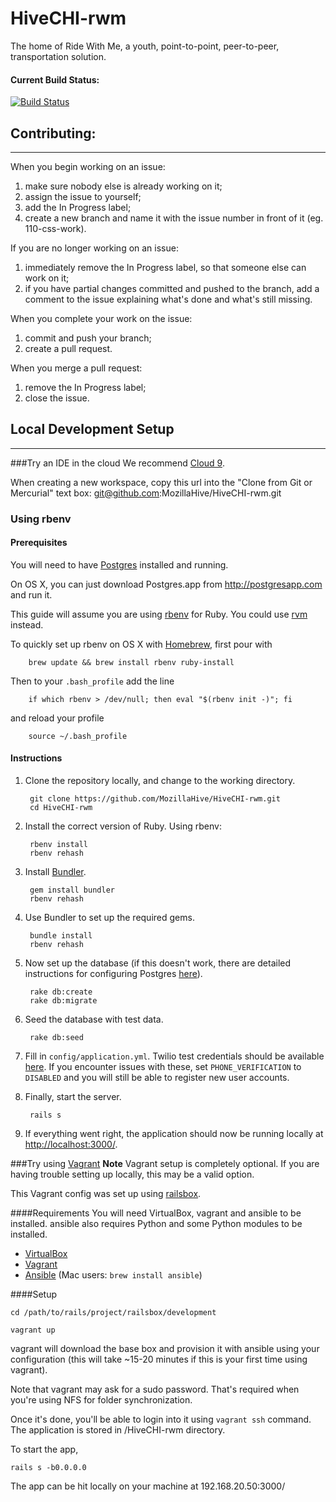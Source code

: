 # HiveCHI-rwm
The home of Ride With Me, a youth, point-to-point, peer-to-peer, transportation solution.

#### Current Build Status:
[![Build Status](https://snap-ci.com/MozillaHive/HiveCHI-rwm/branch/master/build_image)](https://snap-ci.com/MozillaHive/HiveCHI-rwm/branch/master)

## Contributing:
---

When you begin working on an issue:

1. make sure nobody else is already working on it;
2. assign the issue to yourself;
2. add the In Progress label;
3. create a new branch and name it with the issue number in front of it (eg. 110-css-work).

If you are no longer working on an issue:

1. immediately remove the In Progress label, so that someone else can work on it;
2. if you have partial changes committed and pushed to the branch, add a comment to the issue explaining what's done and what's still missing.

When you complete your work on the issue:

1. commit and push your branch;
2. create a pull request.

When you merge a pull request:

1. remove the In Progress label;
2. close the issue.

## Local Development Setup

----
###Try an IDE in the cloud
We recommend [Cloud 9](https://ide.c9.io/).

When creating a new workspace, copy this url into the "Clone from Git or Mercurial" text box:
git@github.com:MozillaHive/HiveCHI-rwm.git


### Using rbenv

#### Prerequisites

You will need to have [Postgres](http://www.postgresql.org) installed and running.

On OS X, you can just download Postgres.app from http://postgresapp.com and run it.

This guide will assume you are using [rbenv](https://github.com/sstephenson/rbenv#installation) for Ruby. You could use [rvm](https://rvm.io/rvm/install) instead.

To quickly set up rbenv on OS X with [Homebrew](http://brew.sh), first pour with

        brew update && brew install rbenv ruby-install

   Then to your `.bash_profile` add the line

        if which rbenv > /dev/null; then eval "$(rbenv init -)"; fi

   and reload your profile

        source ~/.bash_profile


#### Instructions

1. Clone the repository locally, and change to the working directory.

        git clone https://github.com/MozillaHive/HiveCHI-rwm.git
        cd HiveCHI-rwm

2. Install the correct version of Ruby. Using rbenv:

        rbenv install
        rbenv rehash

3. Install [Bundler](http://bundler.io).

        gem install bundler
        rbenv rehash

5. Use Bundler to set up the required gems.

        bundle install
        rbenv rehash

6. Now set up the database (if this doesn't work, there are detailed instructions for configuring Postgres [here](https://ridewithmeapp.slack.com/files/kyaroch/F089ZSBJ7/Configuring_Postgres_on_your_local_machine)).

        rake db:create
        rake db:migrate

7. Seed the database with test data.

        rake db:seed

8. Fill in `config/application.yml`. Twilio test credentials should be available [here](https://ridewithmeapp.slack.com/files/omnignorant/F08V5JH2P/Twilio_Test_Credentials). If you encounter issues with these, set `PHONE_VERIFICATION` to `DISABLED` and you will still be able to register new user accounts.

9. Finally, start the server.

        rails s

10. If everything went right, the application should now be running locally at [http://localhost:3000/](http://localhost:3000/).

###Try using [Vagrant](https://www.vagrantup.com/)
**Note** Vagrant setup is completely optional.  If you are having trouble setting up locally, this may be a valid option.


This Vagrant config was set up using [railsbox](https://railsbox.io/boxes/66312daa6dfc).


####Requirements
You will need VirtualBox, vagrant and ansible to be installed. ansible also requires Python and some Python modules to be installed.

* [VirtualBox](https://www.virtualbox.org/wiki/Downloads)
* [Vagrant](http://www.vagrantup.com/downloads)
* [Ansible](http://docs.ansible.com/ansible/intro_installation.html#installation) (Mac users: `brew install ansible`)

####Setup

`cd /path/to/rails/project/railsbox/development`

`vagrant up`

vagrant will download the base box and provision it with ansible using your configuration (this will take ~15-20 minutes if this is your first time using vagrant).

Note that vagrant may ask for a sudo password. That's required when you're using NFS for folder synchronization.

Once it's done, you'll be able to login into it using `vagrant ssh` command.
The application is stored in /HiveCHI-rwm directory.

To start the app,

`rails s -b0.0.0.0`

The app can be hit locally on your machine at 192.168.20.50:3000/
